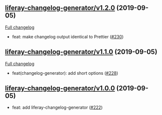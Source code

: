 ## [liferay-changelog-generator/v1.2.0](https://github.com/liferay/liferay-npm-tools/tree/liferay-changelog-generator/v1.2.0) (2019-09-05)

[Full changelog](https://github.com/liferay/liferay-npm-tools/compare/liferay-changelog-generator/v1.1.0...liferay-changelog-generator/v1.2.0)

-   feat: make changelog output identical to Prettier ([\#230](https://github.com/liferay/liferay-npm-tools/pull/230))

## [liferay-changelog-generator/v1.1.0](https://github.com/liferay/liferay-npm-tools/tree/liferay-changelog-generator/v1.1.0) (2019-09-05)

[Full changelog](https://github.com/liferay/liferay-npm-tools/compare/liferay-changelog-generator/v1.0.0...liferay-changelog-generator/v1.1.0)

-   feat(changelog-generator): add short options ([\#228](https://github.com/liferay/liferay-npm-tools/pull/228))

## [liferay-changelog-generator/v1.0.0](https://github.com/liferay/liferay-npm-tools/tree/liferay-changelog-generator/v1.0.0) (2019-09-05)

-   feat: add liferay-changelog-generator ([\#222](https://github.com/liferay/liferay-npm-tools/pull/222))
